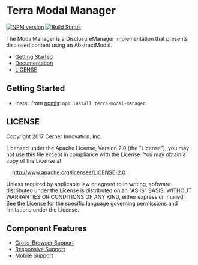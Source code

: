 # Terra Modal Manager


[![NPM version](http://img.shields.io/npm/v/terra-modal-manager.svg)](https://www.npmjs.org/package/terra-modal-manager)
[![Build Status](https://travis-ci.org/cerner/terra-framework.svg?branch=master)](https://travis-ci.org/cerner/terra-framework)

The ModalManager is a DisclosureManager implementation that presents disclosed content using an AbstractModal.

- [Getting Started](#getting-started)
- [Documentation](https://github.com/cerner/terra-framework/tree/master/packages/terra-modal-manager/docs)
- [LICENSE](#license)

## Getting Started

- Install from [npmjs](https://www.npmjs.com): `npm install terra-modal-manager`

## LICENSE

Copyright 2017 Cerner Innovation, Inc.

Licensed under the Apache License, Version 2.0 (the "License"); you may not use this file except in compliance with the License. You may obtain a copy of the License at

&nbsp;&nbsp;&nbsp;&nbsp;http://www.apache.org/licenses/LICENSE-2.0

Unless required by applicable law or agreed to in writing, software distributed under the License is distributed on an "AS IS" BASIS, WITHOUT WARRANTIES OR CONDITIONS OF ANY KIND, either express or implied. See the License for the specific language governing permissions and limitations under the License.

## Component Features
* [Cross-Browser Support](https://github.com/cerner/terra-core/wiki/Component-Features#cross-browser-support)
* [Responsive Support](https://github.com/cerner/terra-core/wiki/Component-Features#responsive-support)
* [Mobile Support](https://github.com/cerner/terra-core/wiki/Component-Features#mobile-support)
